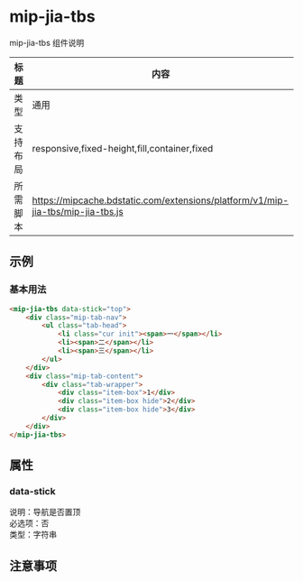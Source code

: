 # mip-jia-tbs

mip-jia-tbs 组件说明

标题|内容
----|----
类型|通用
支持布局|responsive,fixed-height,fill,container,fixed
所需脚本|https://mipcache.bdstatic.com/extensions/platform/v1/mip-jia-tbs/mip-jia-tbs.js

## 示例

### 基本用法
```html
<mip-jia-tbs data-stick="top">
	<div class="mip-tab-nav">
		<ul class="tab-head">
			<li class="cur init"><span>一</span></li>
			<li><span>二</span></li>
			<li><span>三</span></li>
		</ul>
	</div>
	<div class="mip-tab-content">
		<div class="tab-wrapper">
			<div class="item-box">1</div>
			<div class="item-box hide">2</div>
			<div class="item-box hide">3</div>
		</div>
	</div>
</mip-jia-tbs>
```

## 属性

### data-stick

说明：导航是否置顶  
必选项：否    
类型：字符串


## 注意事项
